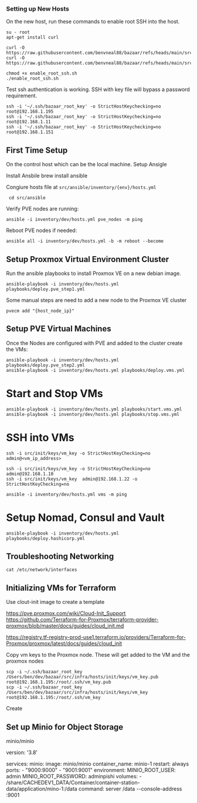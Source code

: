 ### Setting up New Hosts

On the new host, run these commands to enable root SSH into the host.
    
    su - root
    apt-get install curl

    curl -O https://raw.githubusercontent.com/benvneal88/bazaar/refs/heads/main/src/infra/hosts/init/bin/enable_root_ssh.sh
    curl -O https://raw.githubusercontent.com/benvneal88/bazaar/refs/heads/main/src/infra/hosts/init/keys/node_key.pub

    chmod +x enable_root_ssh.sh
    ./enable_root_ssh.sh


Test ssh authentication is working. SSH with key file will bypass a password requirement.

    ssh -i '~/.ssh/bazaar_root_key' -o StrictHostKeychecking=no root@192.168.1.195
    ssh -i '~/.ssh/bazaar_root_key' -o StrictHostKeychecking=no root@192.168.1.11
    ssh -i '~/.ssh/bazaar_root_key' -o StrictHostKeychecking=no root@192.168.1.151


## First Time Setup

On the control host which can be the local machine. Setup Ansigle

Install Ansbile
    brew install ansible

Congiure hosts file at `src/ansible/inventory/{env}/hosts.yml`

     cd src/ansible

Verify PVE nodes are running:

    ansible -i inventory/dev/hosts.yml pve_nodes -m ping

Reboot PVE nodes if needed:

    ansible all -i inventory/dev/hosts.yml -b -m reboot --become


## Setup Proxmox Virtual Environment Cluster

Run the ansible playbooks to install Proxmox VE on a new debian image.

    ansible-playbook -i inventory/dev/hosts.yml playbooks/deploy.pve_step1.yml

Some manual steps are need to add a new node to the Proxmox VE cluster

    pvecm add "{host_node_ip}"


## Setup PVE Virtual Machines

Once the Nodes are configured with PVE and added to the cluster create the VMs:

    ansible-playbook -i inventory/dev/hosts.yml playbooks/deploy.pve_step2.yml
    ansible-playbook -i inventory/dev/hosts.yml playbooks/deploy.vms.yml

# Start and Stop VMs

    ansible-playbook -i inventory/dev/hosts.yml playbooks/start.vms.yml
    ansible-playbook -i inventory/dev/hosts.yml playbooks/stop.vms.yml

# SSH into VMs
    ssh -i src/init/keys/vm_key -o StrictHostKeyChecking=no admin@<vm_ip_address>

    ssh -i src/init/keys/vm_key -o StrictHostKeyChecking=no admin@192.168.1.10
    ssh -i src/init/keys/vm_key  admin@192.168.1.22 -o StrictHostKeyChecking=no
    
    ansible -i inventory/dev/hosts.yml vms -m ping

# Setup Nomad, Consul and Vault

    ansible-playbook -i inventory/dev/hosts.yml playbooks/deploy.hashicorp.yml

<!-- 

## Setup Proxmox VMs


We will use Terraform to manage the resources within Proxmox

Install Terraform on your local machine

    brew tap hashicorp/tap
    brew install hashicorp/tap/terraform
    brew update
    brew upgrade hashicorp/tap/terraform


Create Proxmox User for Terraform

SSH into the a PVE host:

    pveum role add TerraformProv -privs "Datastore.AllocateSpace Datastore.Audit Pool.Allocate Sys.Audit Sys.Console Sys.Modify VM.Allocate VM.Audit VM.Clone VM.Config.CDROM VM.Config.Cloudinit VM.Config.CPU VM.Config.Disk VM.Config.HWType VM.Config.Memory VM.Config.Network VM.Config.Options VM.Migrate VM.Monitor VM.PowerMgmt SDN.Use"
    pveum user add terraform-prov@pve --password <password>
    pveum aclmod / -user terraform-prov@pve -role TerraformProv

Follow Terraform-for-Promox installation instructions to set up the proxmox provider

https://github.com/Terraform-for-Proxmox/terraform-provider-proxmox
https://registry.tf-registry-prod-use1.terraform.io/providers/Terraform-for-Proxmox/proxmox/latest/docs/guides/installation


    git clone git@github.com:Terraform-for-Proxmox/terraform-provider-proxmox.git
    cd terraform-provider-proxmox
    go install github.com/Terraform-for-Proxmox/terraform-provider-proxmox/v2@latest
    make
    version=0.0.1
    arch=linux_arm64
    mkdir -p ~/.terraform.d/plugins/local.registry.com/Terraform-for-Proxmox/proxmox/${version}/${linux_arm64}/
    cp bin/terraform-provider-proxmox ~/.terraform.d/plugins/local.registry.com/Terraform-for-Proxmox/proxmox/${version}/${linux_arm64}/
    ls -al ~/.terraform.d/plugins/local.registry.com/Terraform-for-Proxmox/proxmox/${version}/${linux_arm64}/ -->


## Troubleshooting Networking

    cat /etc/network/interfaces


## Initializing VMs for Terraform

Use clout-init image to create a template

https://pve.proxmox.com/wiki/Cloud-Init_Support
https://github.com/Terraform-for-Proxmox/terraform-provider-proxmox/blob/master/docs/guides/cloud_init.md

https://registry.tf-registry-prod-use1.terraform.io/providers/Terraform-for-Proxmox/proxmox/latest/docs/guides/cloud_init

Copy vm keys to the Proxmox node. These will get added to the VM and the proxmox nodes

    scp -i ~/.ssh/bazaar_root_key /Users/ben/dev/bazaar/src/infra/hosts/init/keys/vm_key.pub  root@192.168.1.195:/root/.ssh/vm_key.pub
    scp -i ~/.ssh/bazaar_root_key /Users/ben/dev/bazaar/src/infra/hosts/init/keys/vm_key  root@192.168.1.195:/root/.ssh/vm_key


Create 


## Set up Minio for Object Storage


minio/minio

version: '3.8'

services:
  minio:
    image: minio/minio
    container_name: minio-1
    restart: always
    ports:
      - "9000:9000"
      - "9001:9001"
    environment:
      MINIO_ROOT_USER: admin
      MINIO_ROOT_PASSWORD: adminpishi
    volumes:
      - /share/CACHEDEV1_DATA/Container/container-station-data/application/mino-1:/data
    command: server /data --console-address :9001

